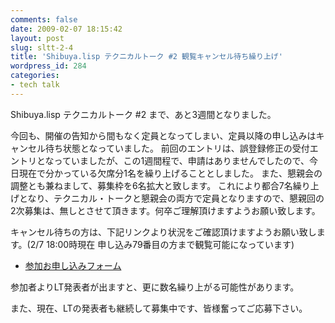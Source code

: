 ```yaml
---
comments: false
date: 2009-02-07 18:15:42
layout: post
slug: sltt-2-4
title: 'Shibuya.lisp テクニカルトーク #2 観覧キャンセル待ち繰り上げ'
wordpress_id: 284
categories:
- tech talk
---
```


Shibuya.lisp テクニカルトーク #2 まで、あと3週間となりました。

今回も、開催の告知から間もなく定員となってしまい、定員以降の申し込みはキャンセル待ち状態となっていました。
前回のエントリは、誤登録修正の受付エントリとなっていましたが、この1週間程で、申請はありませんでしたので、今日現在で分かっている欠席分1名を繰り上げることとしました。
また、懇親会の調整とも兼ねまして、募集枠を6名拡大と致します。
これにより都合7名繰り上げとなり、テクニカル・トークと懇親会の両方で定員となりますので、懇親回の2次募集は、無しとさせて頂きます。何卒ご理解頂けますようお願い致します。

キャンセル待ちの方は、下記リンクより状況をご確認頂けますようお願い致します。(2/7 18:00時現在 申し込み79番目の方まで観覧可能になっています)
- [参加お申し込みフォーム](http://tips.lisp-users.org/talk/02/)

参加者よりLT発表者が出ますと、更に数名繰り上がる可能性があります。

また、現在、LTの発表者も継続して募集中です、皆様奮ってご応募下さい。
